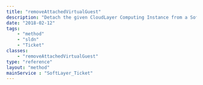```yaml
---
title: "removeAttachedVirtualGuest"
description: "Detach the given CloudLayer Computing Instance from a SoftLayer ticket. Removing an attachment may delay ticket processing time if the instance removed is relevant to the ticket's issue. Return a boolean true upon successful detachment. "
date: "2018-02-12"
tags:
    - "method"
    - "sldn"
    - "Ticket"
classes:
    - "removeAttachedVirtualGuest"
type: "reference"
layout: "method"
mainService : "SoftLayer_Ticket"
---
```

